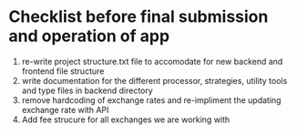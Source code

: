 # Checklist before final submission and operation of app
1. re-write project structure.txt file to accomodate for new backend and frontend file structure
2. write documentation for the different processor, strategies, utility tools and type files in backend directory
3. remove hardcoding of exchange rates and re-impliment the updating exchange rate with API
4. Add fee strucure for all exchanges we are working with